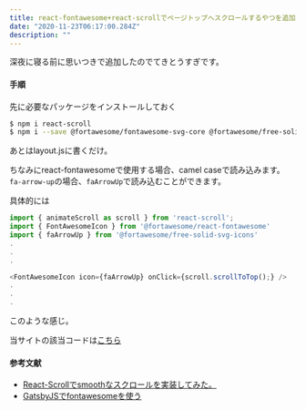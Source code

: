 ```yaml
---
title: react-fontawesome+react-scrollでページトップへスクロールするやつを追加した
date: "2020-11-23T06:17:00.284Z"
description: ""
---
```


深夜に寝る前に思いつきで追加したのでてきとうすぎです。

#### 手順
先に必要なパッケージをインストールしておく
```bash
$ npm i react-scroll
$ npm i --save @fortawesome/fontawesome-svg-core @fortawesome/free-solid-svg-icons @fortawesome/react-fontawesome
```

あとはlayout.jsに書くだけ。

ちなみにreact-fontawesomeで使用する場合、camel caseで読み込みます。  
`fa-arrow-up`の場合、`faArrowUp`で読み込むことができます。

具体的には

```javascript
import { animateScroll as scroll } from 'react-scroll';
import { FontAwesomeIcon } from '@fortawesome/react-fontawesome'
import { faArrowUp } from '@fortawesome/free-solid-svg-icons'
.
.
.

<FontAwesomeIcon icon={faArrowUp} onClick={scroll.scrollToTop();} />
.
.
.
```
このような感じ。

当サイトの該当コードは[こちら](https://github.com/rrih/rrih.github.io/blob/master/src/components/layout.js#L87)

#### 参考文献
- [React-Scrollでsmoothなスクロールを実装してみた。](https://qiita.com/takk0715/items/6b82d7b4d13134d717eb)
- [GatsbyJSでfontawesomeを使う](https://www.corylog.com/gatsby/gatsby014/)